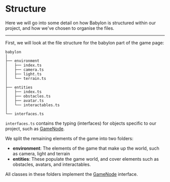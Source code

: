 # Structure

Here we will go into some detail on how Babylon is structured within our project, and how we've chosen to organise the files.

---

First, we will look at the file structure for the babylon part of the game page:
```
babylon
│
├── environment
│   ├── index.ts
│   ├── camera.ts
│   ├── light.ts
│   └── terrain.ts
│
├── entities
│   ├── index.ts
│   ├── obstacles.ts
│   ├── avatar.ts
│   └── interactables.ts
│
└── interfaces.ts
```
`interfaces.ts` contains the typing (interfaces) for objects specific to our project, such as [GameNode](../gamenode/README.md#GameNode).

We split the remaining elements of the game into two folders: 
* **environment**: The elements of the game that make up the world, such as camera, light and terrain
* **entities**: These populate the game world, and cover elements such as obstacles, avatars, and interactables.

All classes in these folders implement the [GameNode](../gamenode/README.md#GameNode) interface.